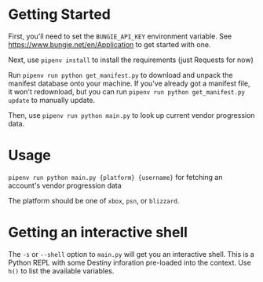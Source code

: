# Getting Started

First, you'll need to set the `BUNGIE_API_KEY` environment variable.  See https://www.bungie.net/en/Application to get started with one.

Next, use `pipenv install` to install the requirements (just Requests for now)

Run `pipenv run python get_manifest.py` to download and unpack the manifest database onto your machine. If you've already got a manifest file, it won't redownload, but you can run `pipenv run python get_manifest.py update` to manually update.

Then, use `pipenv run python main.py` to look up current vendor progression data.


# Usage

`pipenv run python main.py {platform} {username}` for fetching an account's vendor progression data

The platform should be one of `xbox`, `psn`, or `blizzard`.

# Getting an interactive shell

The `-s` or `--shell` option to `main.py` will get you an interactive shell. This is a Python REPL with some Destiny inforation pre-loaded into the context. Use `h()` to list the available variables.
